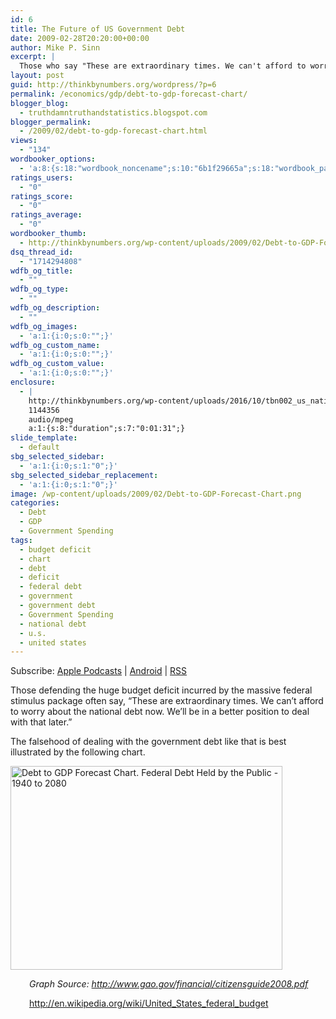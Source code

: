 ```yaml
---
id: 6
title: The Future of US Government Debt
date: 2009-02-28T20:20:00+00:00
author: Mike P. Sinn
excerpt: |
  Those who say "These are extraordinary times. We can't afford to worry about the national debt now. We'll be in a better position to deal with that later." should check out these projections.
layout: post
guid: http://thinkbynumbers.org/wordpress/?p=6
permalink: /economics/gdp/debt-to-gdp-forecast-chart/
blogger_blog:
  - truthdamntruthandstatistics.blogspot.com
blogger_permalink:
  - /2009/02/debt-to-gdp-forecast-chart.html
views:
  - "134"
wordbooker_options:
  - 'a:8:{s:18:"wordbook_noncename";s:10:"6b1f29665a";s:18:"wordbook_page_post";s:4:"-100";s:18:"wordbook_orandpage";s:1:"2";s:23:"wordbook_default_author";s:1:"2";s:23:"wordbook_extract_length";s:2:"10";s:19:"wordbook_actionlink";s:3:"100";s:18:"wordbook_attribute";s:0:"";s:29:"wordbooker_status_update_text";s:0:"";}'
ratings_users:
  - "0"
ratings_score:
  - "0"
ratings_average:
  - "0"
wordbooker_thumb:
  - http://thinkbynumbers.org/wp-content/uploads/2009/02/Debt-to-GDP-Forecast-Chart-90x90.png
dsq_thread_id:
  - "1714294808"
wdfb_og_title:
  - ""
wdfb_og_type:
  - ""
wdfb_og_description:
  - ""
wdfb_og_images:
  - 'a:1:{i:0;s:0:"";}'
wdfb_og_custom_name:
  - 'a:1:{i:0;s:0:"";}'
wdfb_og_custom_value:
  - 'a:1:{i:0;s:0:"";}'
enclosure:
  - |
    http://thinkbynumbers.org/wp-content/uploads/2016/10/tbn002_us_national_debt.mp3
    1144356
    audio/mpeg
    a:1:{s:8:"duration";s:7:"0:01:31";}
slide_template:
  - default
sbg_selected_sidebar:
  - 'a:1:{i:0;s:1:"0";}'
sbg_selected_sidebar_replacement:
  - 'a:1:{i:0;s:1:"0";}'
image: /wp-content/uploads/2009/02/Debt-to-GDP-Forecast-Chart.png
categories:
  - Debt
  - GDP
  - Government Spending
tags:
  - budget deficit
  - chart
  - debt
  - deficit
  - federal debt
  - government
  - government debt
  - Government Spending
  - national debt
  - u.s.
  - united states
---
```

<div class="powerpress_player" id="powerpress_player_220">
</div>

<p class="powerpress_links powerpress_subscribe_links">
  Subscribe: <a href="https://itunes.apple.com/us/podcast/think-by-numbers/id660714690?mt=2&ls=1#episodeGuid=http%3A%2F%2Fthinkbynumbers.org%2Fwordpress%2F%3Fp%3D6" class="powerpress_link_subscribe powerpress_link_subscribe_itunes" title="Subscribe on Apple Podcasts" rel="nofollow">Apple Podcasts</a> | <a href="https://subscribeonandroid.com/thinkbynumbers.org/feed/podcast/" class="powerpress_link_subscribe powerpress_link_subscribe_android" title="Subscribe on Android" rel="nofollow">Android</a> | <a href="https://thinkbynumbers.org/feed/podcast/" class="powerpress_link_subscribe powerpress_link_subscribe_rss" title="Subscribe via RSS" rel="nofollow">RSS</a>
</p>

Those defending the huge budget deficit incurred by the massive federal stimulus package often say, &#8220;These are extraordinary times. We can&#8217;t afford to worry about the national debt now. We&#8217;ll be in a better position to deal with that later.&#8221;

The falsehood of dealing with the government debt like that is best illustrated by the following chart.

[<img style="cursor: pointer; width: 435px; height: 326px; border: 0px;" title="Debt to GDP Forecast Chart" src="http://thinkbynumbers.org/wp-content/uploads/2012/11/640px-Debt_to_GDP_Forecast_Chart.png" alt="Debt to GDP Forecast Chart. Federal Debt Held by the Public - 1940 to 2080" width="640" height="480" border="0" />](http://web.archive.org/web/20111112093221/http://upload.wikimedia.org/wikipedia/en/thumb/c/c6/Debt_to_GDP_Forecast_Chart.png/800px-Debt_to_GDP_Forecast_Chart.png)

<p style="padding-left: 30px;">
  <em>Graph Source: <a href="http://www.gao.gov/financial_pdfs/citizensguide2008.pdf" target="_blank">http://www.gao.gov/financial/citizensguide2008.pdf</a></em>
</p>

<p style="padding-left: 30px;">
  <a href="https://en.wikipedia.org/wiki/United_States_federal_budget">http://en.wikipedia.org/wiki/United_States_federal_budget<br /> </a>
</p>